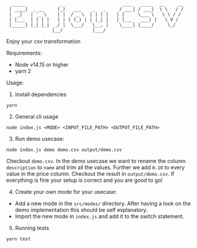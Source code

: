 ```
  _____             _                      ____   ____   __     __
 | ____|  _ __     (_)   ___    _   _     / ___| / ___|  \ \   / /
 |  _|   | '_ \    | |  / _ \  | | | |   | |     \___ \   \ \ / / 
 | |___  | | | |   | | | (_) | | |_| |   | |___   ___) |   \ V /  
 |_____| |_| |_|  _/ |  \___/   \__, |    \____| |____/     \_/   
                 |__/           |___/
```
Enjoy your csv transformation

Requirements:
  - Node v14.15 or higher 
  - yarn 2 

Usage:  
1) Install dependencies
```
yarn 
```
2) General cli usage
```
node index.js <MODE> <INPUT_FILE_PATH> <OUTPUT_FILE_PATH>
```
3) Run demo usecase:
```
node index.js demo demo.csv output/demo.csv
```
Checkout `demo.csv`. In the demo usecase we want to rename the column `description` to `name` and trim all the values. Further we add `0.10` to every value in the price column. Checkout the result in `output/demo.csv`. If everything is fine your setup is correct and you are good to go!

4) Create your own mode for your usecase:  
 - Add a new mode in the `src/modes/` directory. After having a look on the demo implementation this should be self explanatory.
 - Import the new mode in `index.js` and add it to the switch statement.

5) Running tests
```
yarn test
```

